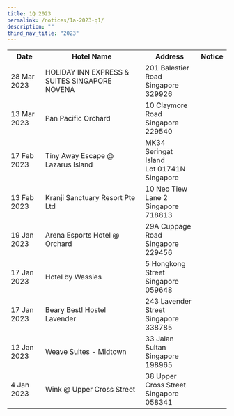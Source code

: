 ```yaml
---
title: 1Q 2023
permalink: /notices/1a-2023-q1/
description: ""
third_nav_title: "2023"
---
```

<table>
	<tr>
		<th>Date</th>
		<th>Hotel Name</th>
		<th>Address</th>
		<th>Notice</th>
	</tr>
		<tr>
		<td>28 Mar 2023</td>
		<td>HOLIDAY INN EXPRESS & SUITES SINGAPORE NOVENA</td>
		<td>201 Balestier Road<br>Singapore 329926</td>
		<td><a href="/files/holiday inn express & suites singapore novena.pdf"></a></td>
	</tr>
	<tr>
		<td>13 Mar 2023</td>
		<td>Pan Pacific Orchard</td>
		<td>10 Claymore Road<br>Singapore 229540</td>
		<td><a href="/files/pan pacific orchard.pdf"></a></td>
	</tr>
	<tr>
		<td>17 Feb 2023</td>
		<td>Tiny Away Escape @ Lazarus Island</td>
		<td>MK34 Seringat Island<br>Lot 01741N<br>Singapore</td>
		<td><a href="/files/tiny away escape lazarus island.pdf"></a></td>
	</tr>
			<tr>
		<td>13 Feb 2023</td>
		<td>Kranji Sanctuary Resort Pte Ltd</td>
		<td>10 Neo Tiew Lane 2<br>Singapore 718813</td>
		<td><a href="/files/kranji sanctuary resort pte ltd.pdf"></a></td>
	</tr>
		<tr>
		<td>19 Jan 2023</td>
		<td>Arena Esports Hotel @ Orchard</td>
		<td>29A Cuppage Road<br>Singapore 229456</td>
		<td><a href="/files/arena esports hotel @ orchard.pdf"></a></td>
	</tr>
	<tr>
		<td>17 Jan 2023</td>
		<td>Hotel by Wassies</td>
		<td>5 Hongkong Street<br>Singapore 059648</td>
		<td><a href="/files/hotel by wassies.pdf"></a></td>
	</tr>
	<tr>
		<td>17 Jan 2023</td>
		<td>Beary Best! Hostel Lavender</td>
		<td>243 Lavender Street<br>Singapore 338785</td>
		<td><a href="/files/beary best hostel lavender.pdf"></a></td>
	</tr>
	<tr>
		<td>12 Jan 2023</td>
		<td>Weave Suites - Midtown</td>
		<td>33 Jalan Sultan<br>Singapore 198965</td>
		<td><a href="/files/weave suites - midtown.pdf"></a></td>
	</tr>
	<tr>
		<td>4 Jan 2023</td>
		<td>Wink @ Upper Cross Street</td>
		<td>38 Upper Cross Street<br>Singapore 058341</td>
		<td><a href="/files/wink @ upper cross street.pdf"></a></td>
	</tr>